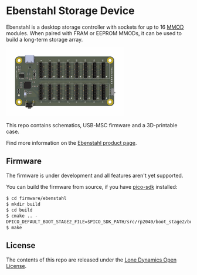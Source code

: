 # Ebenstahl Storage Device

Ebenstahl is a desktop storage controller with sockets for up to 16 [MMOD](https://github.com/machdyne/mmod) modules. When paired with FRAM or EEPROM MMODs, it can be used to build a long-term storage array.

![Ebenstahl](https://github.com/machdyne/ebenstahl/blob/c97c9766c0a3bc06164430417d3006f85a538926/ebenstahl.png)

This repo contains schematics, USB-MSC firmware and a 3D-printable case.

Find more information on the [Ebenstahl product page](https://machdyne.com/product/ebenstahl-storage-device/).

## Firmware

The firmware is under development and all features aren't yet supported.

You can build the firmware from source, if you have [pico-sdk](https://github.com/raspberrypi/pico-sdk) installed:

```
$ cd firmware/ebenstahl
$ mkdir build
$ cd build
$ cmake .. -DPICO_DEFAULT_BOOT_STAGE2_FILE=$PICO_SDK_PATH/src/rp2040/boot_stage2/boot2_generic_03h.S
$ make
```

## License

The contents of this repo are released under the [Lone Dynamics Open License](LICENSE.md).
